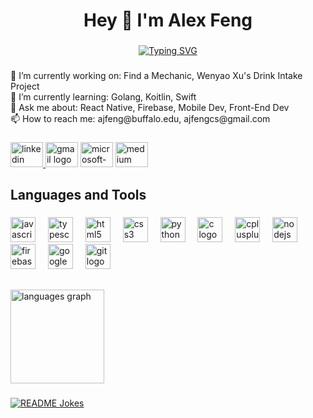 <h1 align="center">Hey 👋 I'm Alex Feng</h1>

###

<div align="center">

###

<div align="center">
<a href="https://git.io/typing-svg"><img src="https://readme-typing-svg.demolab.com?font=Poppins&pause=1000&color=F7F7F7&width=435&lines=Junior+double+majoring+in+Computer+Science+and+Business+Administration;Undergraduate+Teaching+Assistant+%40+UB+SEAS;Undergraduate+Research+Assistant+%40+UB+SEAS;Web+Development+Assistant+%40+UB+SDM;Director+of+Procurement+%40+UB+SA;Passionate+Mobile+Developer;Full-Stack+Developer" alt="Typing SVG" /></a>
</div>


###

<p align="left">🔭 I’m currently working on: Find a Mechanic, Wenyao Xu's Drink Intake Project<br>🌱 I’m currently learning: Golang, Koitlin, Swift<br>💬 Ask me about: React Native, Firebase, Mobile Dev, Front-End Dev<br>📫 How to reach me: ajfeng@buffalo.edu, ajfengcs@gmail.com<br>

###

<div align="left">
  <a href="https://www.linkedin.com/in/ajfeng/" target="_blank">
    <img src="https://raw.githubusercontent.com/maurodesouza/profile-readme-generator/master/src/assets/icons/social/linkedin/default.svg" width="52" height="40" alt="linkedin logo"  />
  </a>
  <img src="https://raw.githubusercontent.com/maurodesouza/profile-readme-generator/master/src/assets/icons/social/gmail/default.svg" width="52" height="40" alt="gmail logo"  />
  <img src="https://raw.githubusercontent.com/maurodesouza/profile-readme-generator/master/src/assets/icons/social/microsoft-outlook/default.svg" width="52" height="40" alt="microsoft-outlook logo"  />
  <img src="https://raw.githubusercontent.com/maurodesouza/profile-readme-generator/master/src/assets/icons/social/medium/default.svg" width="52" height="40" alt="medium logo"  />
</div>

###

<h2 align="left">Languages and Tools</h2>

###

<div align="left">
  <img src="https://cdn.jsdelivr.net/gh/devicons/devicon/icons/javascript/javascript-original.svg" height="40" alt="javascript logo"  />
  <img width="12" />
  <img src="https://cdn.jsdelivr.net/gh/devicons/devicon/icons/typescript/typescript-original.svg" height="40" alt="typescript logo"  />
  <img width="12" />
  <img src="https://cdn.jsdelivr.net/gh/devicons/devicon/icons/html5/html5-original.svg" height="40" alt="html5 logo"  />
  <img width="12" />
  <img src="https://cdn.jsdelivr.net/gh/devicons/devicon/icons/css3/css3-original.svg" height="40" alt="css3 logo"  />
  <img width="12" />
  <img src="https://cdn.jsdelivr.net/gh/devicons/devicon/icons/python/python-original.svg" height="40" alt="python logo"  />
  <img width="12" />
  <img src="https://cdn.jsdelivr.net/gh/devicons/devicon/icons/c/c-original.svg" height="40" alt="c logo"  />
  <img width="12" />
  <img src="https://cdn.jsdelivr.net/gh/devicons/devicon/icons/cplusplus/cplusplus-original.svg" height="40" alt="cplusplus logo"  />
  <img width="12" />
  <img src="https://cdn.jsdelivr.net/gh/devicons/devicon/icons/nodejs/nodejs-original.svg" height="40" alt="nodejs logo"  />
  <img width="12" />
  <img src="https://cdn.jsdelivr.net/gh/devicons/devicon/icons/firebase/firebase-plain.svg" height="40" alt="firebase logo"  />
  <img width="12" />
  <img src="https://cdn.jsdelivr.net/gh/devicons/devicon/icons/googlecloud/googlecloud-original.svg" height="40" alt="googlecloud logo"  />
  <img width="12" />
  <img src="https://cdn.jsdelivr.net/gh/devicons/devicon/icons/git/git-original.svg" height="40" alt="git logo"  />
</div>


###

<h2 align="left"></h2>

<div align="left">
  <img src="https://github-readme-stats.vercel.app/api/top-langs?username=ajfeng4&locale=en&hide_title=true&layout=compact&card_width=320&langs_count=8&theme=dark&hide_border=true&order=2" height="150" alt="languages graph"  />
</div>

###

<div align="left">
<a href="https://readme-jokes.vercel.app"><img align="center" src="https://readme-jokes.vercel.app/api" alt="README Jokes"></a>
</div>


###
